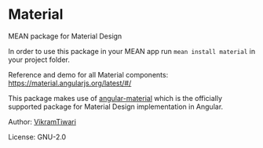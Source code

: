 # Material
MEAN package for Material Design

In order to use this package in your MEAN app run `mean install material` in your project folder.

Reference and demo for all Material components: https://material.angularjs.org/latest/#/

This package makes use of [angular-material](https://github.com/angular/material) which is the officially supported package for Material Design implementation in Angular.

Author: [VikramTiwari](https://github.com/VikramTiwari)

License: GNU-2.0
